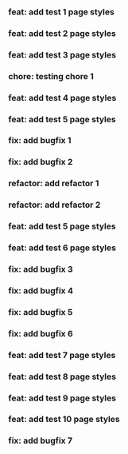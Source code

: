 ### feat: add test 1 page styles
### feat: add test 2 page styles
### feat: add test 3 page styles
### chore: testing chore 1
### feat: add test 4 page styles
### feat: add test 5 page styles
### fix: add bugfix 1
### fix: add bugfix 2
### refactor: add refactor 1
### refactor: add refactor 2
### feat: add test 5 page styles
### feat: add test 6 page styles
### fix: add bugfix 3
### fix: add bugfix 4
### fix: add bugfix 5
### fix: add bugfix 6
### feat: add test 7 page styles
### feat: add test 8 page styles
### feat: add test 9 page styles
### feat: add test 10 page styles
### fix: add bugfix 7
